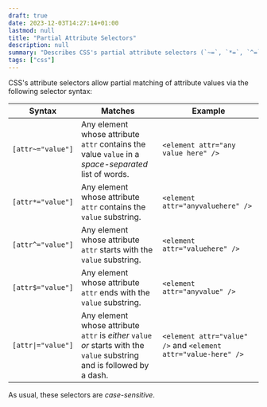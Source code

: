 ```yaml
---
draft: true
date: 2023-12-03T14:27:14+01:00
lastmod: null
title: "Partial Attribute Selectors"
description: null
summary: "Describes CSS's partial attribute selectors (`~=`, `*=`, `^=`, `$=`, and `|=`)."
tags: ["css"]
---
```


CSS's attribute selectors allow partial matching of attribute values via the following selector syntax:

| Syntax | Matches | Example |
| ------ | ------- | ------- |
| `[attr~="value"]` | Any element whose attribute `attr` contains the value `value` in a _space-separated_ list of words. | `<element attr="any value here" />` |
| `[attr*="value"]` | Any element whose attribute `attr` contains the `value` substring. | `<element attr="anyvaluehere" />` |
| `[attr^="value"]` | Any element whose attribute `attr` starts with the `value` substring. | `<element attr="valuehere" />` |
| `[attr$="value"]` | Any element whose attribute `attr` ends with the `value` substring. | `<element attr="anyvalue" />` |
| `[attr\|="value"]` | Any element whose attribute `attr` is _either_ `value` _or_ starts with the `value` substring and is followed by a dash. | `<element attr="value" />` and `<element attr="value-here" />` |

As usual, these selectors are _case-sensitive_.

